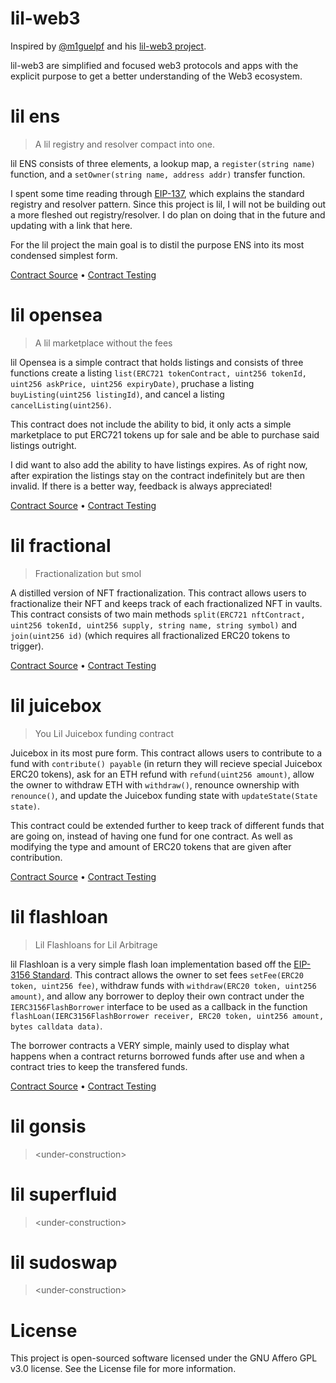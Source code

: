 # lil-web3
Inspired by [@m1guelpf](https://twitter.com/m1guelpf) and his [lil-web3 project](https://github.com/m1guelpf/lil-web3).

lil-web3 are simplified and focused web3 protocols and apps with the explicit purpose to get a better understanding of the Web3 ecosystem.

# lil ens
> A lil registry and resolver compact into one.

lil ENS consists of three elements, a lookup map, a `register(string name)` function, and a `setOwner(string name, address addr)` transfer function.

I spent some time reading through [EIP-137](https://eips.ethereum.org/EIPS/eip-137), which explains the standard registry and resolver pattern. Since this project is lil, I will not be building out a more fleshed out registry/resolver. I do plan on doing that in the future and updating with a link that here.

For the lil project the main goal is to distil the purpose ENS into its most condensed simplest form.

[Contract Source](./src/LilENS.sol) • [Contract Testing](./src/test/LilENS.t.sol)

# lil opensea
> A lil marketplace without the fees

lil Opensea is a simple contract that holds listings and consists of three functions create a listing `list(ERC721 tokenContract, uint256 tokenId, uint256 askPrice, uint256 expiryDate)`, pruchase a listing `buyListing(uint256 listingId)`, and cancel a listing `cancelListing(uint256)`.

This contract does not include the ability to bid, it only acts a simple marketplace to put ERC721 tokens up for sale and be able to purchase said listings outright.

I did want to also add the ability to have listings expires. As of right now, after expiration the listings stay on the contract indefinitely but are then invalid. If there is a better way, feedback is always appreciated!

[Contract Source](./src/LilOpensea.sol) • [Contract Testing](./src/test/LilOpensea.t.sol)

# lil fractional
> Fractionalization but smol

A distilled version of NFT fractionalization. This contract allows users to fractionalize their NFT and keeps track of each fractionalized NFT in vaults. This contract consists of two main methods `split(ERC721 nftContract, uint256 tokenId, uint256 supply, string name, string symbol)` and `join(uint256 id)` (which requires all fractionalized ERC20 tokens to trigger).

[Contract Source](./src/LilFractional.sol) • [Contract Testing](./src/test/LilFractional.t.sol)

# lil juicebox
> You Lil Juicebox funding contract

Juicebox in its most pure form. This contract allows users to contribute to a fund with `contribute() payable` (in return they will recieve special Juicebox ERC20 tokens), ask for an ETH refund with `refund(uint256 amount)`, allow the owner to withdraw ETH with `withdraw()`, renounce ownership with `renounce()`, and update the Juicebox funding state with `updateState(State state)`.

This contract could be extended further to keep track of different funds that are going on, instead of having one fund for one contract. As well as modifying the type and amount of ERC20 tokens that are given after contribution.

[Contract Source](./src/LilJuicebox.sol) • [Contract Testing](./src/test/LilJuicebox.t.sol)

# lil flashloan
> Lil Flashloans for Lil Arbitrage

lil Flashloan is a very simple flash loan implementation based off the [EIP-3156 Standard](https://eips.ethereum.org/EIPS/eip-3156). This contract allows the owner to set fees `setFee(ERC20 token, uint256 fee)`, withdraw funds with `withdraw(ERC20 token, uint256 amount)`, and allow any borrower to deploy their own contract under the `IERC3156FlashBorrower` interface to be used as a callback in the function `flashLoan(IERC3156FlashBorrower receiver, ERC20 token, uint256 amount, bytes calldata data)`.

The borrower contracts a VERY simple, mainly used to display what happens when a contract returns borrowed funds after use and when a contract tries to keep the transfered funds.

[Contract Source](./src/LilFlashloan.sol) • [Contract Testing](./src/test/LilFlashloan.t.sol)

# lil gonsis
>\<under-construction>

# lil superfluid
>\<under-construction>

# lil sudoswap
>\<under-construction>

# License
This project is open-sourced software licensed under the GNU Affero GPL v3.0 license. See the License file for more information.